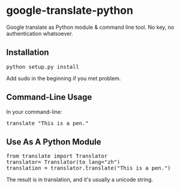 google-translate-python
=======================

Google translate as Python module &amp; command line tool. No key, no authentication whatsoever.

## Installation
<pre>
python setup.py install
</pre> 
Add sudo in the beginning if you met problem.

## Command-Line Usage
In your command-line:
<pre>
translate "This is a pen."
</pre>

## Use As A Python Module
<pre>
from translate import Translator
translator= Translator(to_lang="zh")
translation = translator.translate("This is a pen.")
</pre>
The result is in translation, and it's usually a unicode string.

